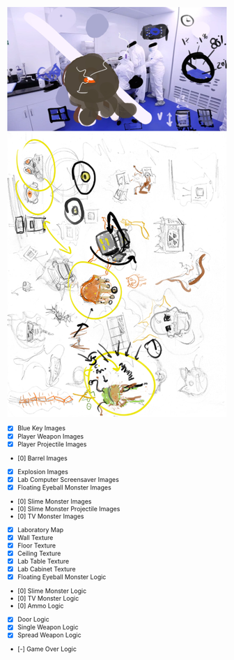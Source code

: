 ![styleguide](kidslab_style_guide.jpg)
![monsters](kidslab_monster_guide.jpg)

- [x] Blue Key Images
- [x] Player Weapon Images
- [x] Player Projectile Images
- [0] Barrel Images
- [x] Explosion Images
- [x] Lab Computer Screensaver Images
- [x] Floating Eyeball Monster Images
- [0] Slime Monster Images
- [0] Slime Monster Projectile Images
- [0] TV Monster Images
- [x] Laboratory Map
- [x] Wall Texture
- [x] Floor Texture
- [x] Ceiling Texture
- [x] Lab Table Texture
- [x] Lab Cabinet Texture
- [x] Floating Eyeball Monster Logic
- [0] Slime Monster Logic
- [0] TV Monster Logic
- [0] Ammo Logic
- [x] Door Logic
- [x] Single Weapon Logic
- [x] Spread Weapon Logic
- [-] Game Over Logic
